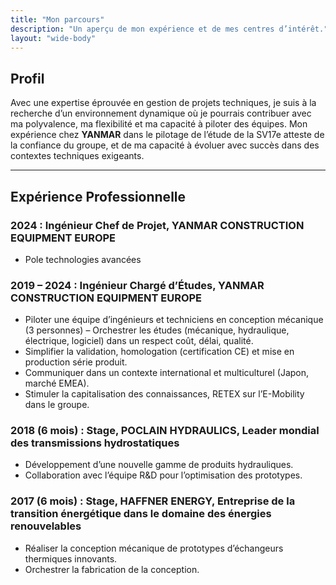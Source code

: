```yaml
---
title: "Mon parcours"
description: "Un aperçu de mon expérience et de mes centres d’intérêt."
layout: "wide-body"
---
```




## Profil

Avec une expertise éprouvée en gestion de projets techniques, je suis à la recherche d’un environnement dynamique où je pourrais contribuer avec ma polyvalence, ma flexibilité et ma capacité à piloter des équipes. Mon expérience chez **YANMAR** dans le pilotage de l’étude de la SV17e atteste de la confiance du groupe, et de ma capacité à évoluer avec succès dans des contextes techniques exigeants.

---

## Expérience Professionnelle


### 2024 : Ingénieur Chef de Projet, **YANMAR CONSTRUCTION EQUIPMENT EUROPE**
- Pole technologies avancées

### 2019 – 2024 : Ingénieur Chargé d’Études, **YANMAR CONSTRUCTION EQUIPMENT EUROPE**

- Piloter une équipe d’ingénieurs et techniciens en conception mécanique (3 personnes) – Orchestrer les études (mécanique, hydraulique, électrique, logiciel) dans un respect coût, délai, qualité.
- Simplifier la validation, homologation (certification CE) et mise en production série produit.
- Communiquer dans un contexte international et multiculturel (Japon, marché EMEA).
- Stimuler la capitalisation des connaissances, RETEX sur l’E-Mobility dans le groupe.

### 2018 (6 mois) : Stage, **POCLAIN HYDRAULICS**, Leader mondial des transmissions hydrostatiques

- Développement d’une nouvelle gamme de produits hydrauliques.
- Collaboration avec l’équipe R&D pour l’optimisation des prototypes.

### 2017 (6 mois) : Stage, **HAFFNER ENERGY**, Entreprise de la transition énergétique dans le domaine des énergies renouvelables

- Réaliser la conception mécanique de prototypes d’échangeurs thermiques innovants.
- Orchestrer la fabrication de la conception.
